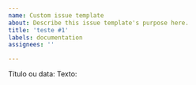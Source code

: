 ```yaml
---
name: Custom issue template
about: Describe this issue template's purpose here.
title: 'teste #1'
labels: documentation
assignees: ''

---
```


Título ou data:
Texto:
